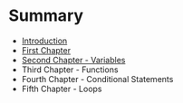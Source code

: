 # Summary

* [Introduction](README.md)
* [First Chapter](chapter1.md)
* [Second Chapter - Variables](second_chapter_-_variables.md)
* Third Chapter - Functions
* Fourth Chapter - Conditional Statements
* Fifth Chapter - Loops


